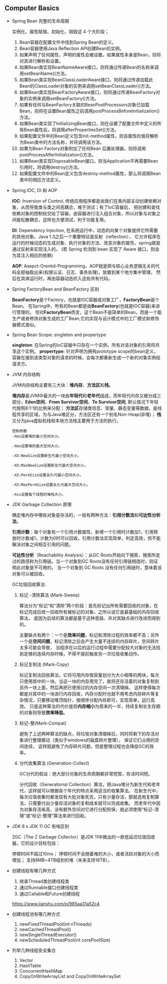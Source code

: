 ## Computer Basics


- Spring Bean 完整的生命周期

  实例化、属性赋值、初始化、销毁这 4 个大阶段；

  
    1. Bean容器在配置文件中找到Spring Bean的定义。
    2. Bean容器使用Java Reflection API创建Bean的实例。
    3. 如果声明了任何属性，声明的属性会被设置。如果属性本身是Bean，则将对其进行解析和设置。
    4. 如果Bean类实现BeanNameAware接口，则将通过传递Bean的名称来调用setBeanName()方法。
    5. 如果Bean类实现BeanClassLoaderAware接口，则将通过传递加载此Bean的ClassLoader对象的实例来调用setBeanClassLoader()方法。
    6. 如果Bean类实现BeanFactoryAware接口，则将通过传递BeanFactory对象的实例来调用setBeanFactory()方法。
    7. 如果有任何与BeanFactory关联的BeanPostProcessors对象已加载Bean，则将在设置Bean属性之前调用postProcessBeforeInitialization()方法。
    8. 如果Bean类实现了InitializingBean接口，则在设置了配置文件中定义的所有Bean属性后，将调用afterPropertiesSet()方法。
    9. 如果配置文件中的Bean定义包含init-method属性，则该属性的值将解析为Bean类中的方法名称，并将调用该方法。
    10. 如果为Bean Factory对象附加了任何Bean 后置处理器，则将调用postProcessAfterInitialization()方法。
    11. 如果Bean类实现DisposableBean接口，则当Application不再需要Bean引用时，将调用destroy()方法。
    12. 如果配置文件中的Bean定义包含destroy-method属性，那么将调用Bean类中的相应方法定义。


- Spring IOC, DI 和 AOP
  
  **IOC**: Inversion of Control, 传统应用程序都是由我们在类内部主动创建依赖对象，从而导致类与类之间高耦合，难于测试；有了IoC容器后，
  把创建和查找依赖对象的控制权交给了容器，由容器进行注入组合对象，所以对象与对象之间是松散耦合，这样也方便测试，利于功能复用。
  
  **DI**: Dependency Injection, 在系统运行中，动态的向某个对象提供它所需要的其他对象。Java 1.3之后一个重要特征是反射（reflection），
  它允许程序在运行的时候动态的生成对象、执行对象的方法、改变对象的属性，spring就是通过反射来实现注入的。
  (若 Spring 检测到 bean 实现了 Aware 接口，则会为其注入相应的依赖)
  
  **AOP**: Asepct-Orentid-Programming，AOP就是把与核心业务逻辑无关的代码全部抽取出来(权限认证、日志、事务处理)，放置到某个地方集中管理，
  然后在具体运行时，再由容器动态织入这些共有代码。
  

- Spring FactoryBean and BeanFactory 区别
  
  **BeanFactory**是个Factory，也就是IOC容器或对象工厂，**FactoryBean**是个Bean。
  在Spring中，所有的Bean都是由**BeanFactory**(也就是IOC容器)来进行管理的。
  但对**FactoryBean**而言，这个Bean不是简单的Bean，而是一个能生产或者修饰对象生成的工厂Bean,它的实现与设计模式中的工厂模式和修饰器模式类似。
  
  
- Spring Bean Scope: singleton and propertype
  
  **singleton**: 在Spring的IoC容器中只存在一个实例，所有对该对象的引用将共享这个实例。
  **propertype**: 针对声明为拥有prototype scope的bean定义，容器在接到该类型对象的请求的时候，会每次都重新生成一个新的对象实例给请求方。
  

- JVM 内存结构
  
  JVM内存结构主要有三大块：**堆内存**、**方法区**和**栈**。
  
  **堆内存**是JVM中最大的一块由**年轻代**和**老年代**组成，而年轻代内存又被分成三部分，**Eden空间**、**From Survivor空间**、**To Survivor空间**,
  默认情况下年轻代按照8:1:1的比例来分配；
  **方法区**存储类信息、常量、静态变量等数据，是线程共享的区域，为与Java堆区分，方法区还有一个别名Non-Heap(非堆)；
  **栈**又分为java虚拟机栈和本地方法栈主要用于方法的执行。
  
  ```
  控制参数
  -Xms设置堆的最小空间大小。
  
  -Xmx设置堆的最大空间大小。
  
  -XX:NewSize设置新生代最小空间大小。

  -XX:MaxNewSize设置新生代最大空间大小。

  -XX:PermSize设置永久代最小空间大小。

  -XX:MaxPermSize设置永久代最大空间大小。

  -Xss设置每个线程的堆栈大小。
  ```

- JDK Garbage Collection 原理


  确定堆内存中哪些对象是存活的，一般有两种方法：**引用计数法**和**可达性分析法**。
  
  **引用计数**：每个对象有一个引用计数属性，新增一个引用时计数加1，引用释放时计数减1，计数为0时可以回收。引用计数法实现简单，判定高效，但不能解决对象之间相互引用的问题。
  
  **可达性分析**（Reachability Analysis）：从GC Roots开始向下搜索，搜索所走过的路径称为引用链。当一个对象到GC Roots没有任何引用链相连时，则证明此对象是不可用的。
  当一个对象到 GC Roots 没有任何引用链时，意味着该对象可以被回收。


  GC垃圾回收算法:

  1. 标记 -清除算法 (Mark-Sweep)
     
     算法分为“标记”和“清除”两个阶段：首先标记出所有需要回收的对象，在标记完成后统一回收所有被标记的对象。之所以说它是最基础的内存回收算法，
     是因为后续的算法都是基于这种思路、并对其缺点进行改进而得到的。
     
     主要缺点有两个：一个是**效率问题**，标记和清除过程的效率都不高；另外一个是**空间问题**，标记清除之后会产生大量不连续的内存碎片，空间碎片太多可能会导致，
     当程序在以后的运行过程中需要分配较大对象时无法找到足够的连续内存时候，不得不提前触发另一次垃圾收集动作。


  2. 标记复制法 (Mark-Copy)
   
     标记复制法回收算法，它将可用内存按容量划分为大小相等的两块，每次只使用其中的一块。当这一块的内存用完了，就将还存活着的对象复制到另外一块上面，然后再把已使用过的内存空间一次清理掉。 
     这样使得每次都是对其中的一块进行内存回收，内存分配时也就不用考虑内存碎片等复杂情况，只要移动堆顶指针，按顺序分配内存即可，实现简单，运行高效。
     只是这种算法的代价是将**内存缩小**为原来的一半，持续复制长生存期的对象则导致**效率降低**。


  3. 标记-整(Mark-Compat)
     
     避免了上述两种算法的缺点，将垃圾对象清理掉后，同时将剩下的存活对象进行整理挪动（类似于windows的磁盘碎片整理）， 保证它们占用的空间连续，
     这样就避免了内存碎片问题，但是整理过程也会降低GC的效率。

     
  4. 分代收集算法 (Generation-Collect)

     GC分代的假设：绝大部分对象的生命周期都非常短暂，存活时间短。

     分代回收（Generational Collection）算法，把Java堆分为新生代和老年代，这样就可以根据各个年代的特点采用适当的收集算法。
     在新生代中，每次垃圾收集时都发现有大批对象死去，只有少量存活，那就选用复制算法，只需要付出少量存活对象的复制成本就可以完成收集。
     而老年代中因为对象存活率高、没有额外空间对它进行分配担保，就必须使用“标记-清理”或“标记-整理”算法来进行回收。

- JDK 8 s JDK 11 GC 有啥区别

   ZGC（The Z Garbage Collector）是JDK 11中推出的一款低延迟垃圾回收器，它的设计目标包括： 
  
  停顿时间不超过10ms； 
  停顿时间不会随着堆的大小，或者活跃对象的大小而增加； 
  支持8MB~4TB级别的堆（未来支持16TB）。
  

- 创建线程有哪几种方式

  1. 继承Thread类创建线程类
  2. 通过Runnable接口创建线程类
  3. 通过Callable和Future创建线程

  https://www.jianshu.com/p/985aa31a52c4

  
- 创建线程池有哪几种方式

  1. newFixedThreadPool(int nThreads)
  2. newCachedThreadPool()
  3. newSingleThreadExecutor()
  4. newScheduledThreadPool(int corePoolSize)

  
- 列举几种线程安全集合

  1. Vector
  2. HashTable
  3. ConcurrentHashMap
  4. CopyOnWriteArrayList and CopyOnWriteArraySet


